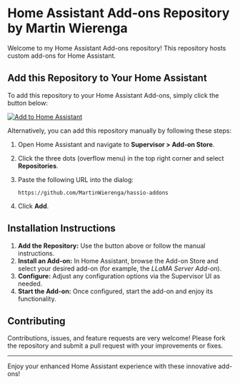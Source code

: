 # Home Assistant Add-ons Repository by Martin Wierenga

Welcome to my Home Assistant Add-ons repository! This repository hosts custom add-ons for Home Assistant.

## Add this Repository to Your Home Assistant

To add this repository to your Home Assistant Add-ons, simply click the button below:

[![Add to Home Assistant](https://camo.githubusercontent.com/30d41447c8fdefec56880fcce608c09f79c1aaae8f38af261f7817ac0392e421/68747470733a2f2f6d792e686f6d652d617373697374616e742e696f2f6261646765732f73757065727669736f725f6164645f6164646f6e5f7265706f7369746f72792e737667)](https://my.home-assistant.io/redirect/supervisor_add_addon_repository/?repository_url=https%3A%2F%2Fgithub.com%2FMartinWierenga%2Fhassio-addons)


Alternatively, you can add this repository manually by following these steps:

1. Open Home Assistant and navigate to **Supervisor > Add-on Store**.
2. Click the three dots (overflow menu) in the top right corner and select **Repositories**.
3. Paste the following URL into the dialog:

    ```
    https://github.com/MartinWierenga/hassio-addons
    ```

4. Click **Add**.

## Installation Instructions

1. **Add the Repository:** Use the button above or follow the manual instructions.
2. **Install an Add-on:** In Home Assistant, browse the Add-on Store and select your desired add-on (for example, the *LLaMA Server Add-on*).
3. **Configure:** Adjust any configuration options via the Supervisor UI as needed.
4. **Start the Add-on:** Once configured, start the add-on and enjoy its functionality.

## Contributing

Contributions, issues, and feature requests are very welcome! Please fork the repository and submit a pull request with your improvements or fixes.

---

Enjoy your enhanced Home Assistant experience with these innovative add-ons!
